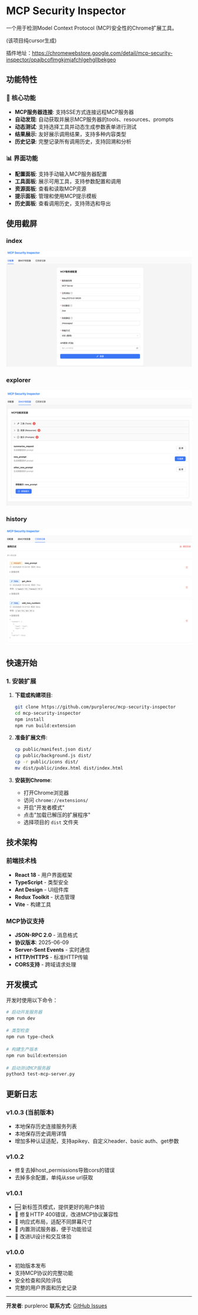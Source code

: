# MCP Security Inspector

一个用于检测Model Context Protocol (MCP)安全性的Chrome扩展工具。

(该项目纯cursor生成)

插件地址：https://chromewebstore.google.com/detail/mcp-security-inspector/opajbcoflmgkjmjafchlgehgllbekgeo

## 功能特性

### 🔧 核心功能
- **MCP服务器连接**: 支持SSE方式连接远程MCP服务器
- **自动发现**: 自动获取并展示MCP服务器的tools、resources、prompts
- **动态测试**: 支持选择工具并动态生成参数表单进行测试
- **结果展示**: 友好展示调用结果，支持多种内容类型
- **历史记录**: 完整记录所有调用历史，支持回溯和分析

### 📊 界面功能
- **配置面板**: 支持手动输入MCP服务器配置
- **工具面板**: 展示可用工具，支持参数配置和调用
- **资源面板**: 查看和读取MCP资源
- **提示面板**: 管理和使用MCP提示模板
- **历史面板**: 查看调用历史，支持筛选和导出

## 使用截屏
### index
![](./images/index.png)

### explorer
![](./images/explorer.png)

### history
![](./images/history.png)

## 快速开始

### 1. 安装扩展

1. **下载或构建项目**:
   ```bash
   git clone https://github.com/purpleroc/mcp-security-inspector
   cd mcp-security-inspector
   npm install
   npm run build:extension
   ```

2. **准备扩展文件**:
   ```bash
   cp public/manifest.json dist/
   cp public/background.js dist/
   cp -r public/icons dist/
   mv dist/public/index.html dist/index.html
   ```

3. **安装到Chrome**:
   - 打开Chrome浏览器
   - 访问 `chrome://extensions/`
   - 开启"开发者模式"
   - 点击"加载已解压的扩展程序"
   - 选择项目的 `dist` 文件夹

## 技术架构

### 前端技术栈
- **React 18** - 用户界面框架
- **TypeScript** - 类型安全
- **Ant Design** - UI组件库
- **Redux Toolkit** - 状态管理
- **Vite** - 构建工具

### MCP协议支持
- **JSON-RPC 2.0** - 消息格式
- **协议版本**: 2025-06-09
- **Server-Sent Events** - 实时通信
- **HTTP/HTTPS** - 标准HTTP传输
- **CORS支持** - 跨域请求处理

## 开发模式

开发时使用以下命令：

```bash
# 启动开发服务器
npm run dev

# 类型检查
npm run type-check

# 构建生产版本
npm run build:extension

# 启动测试MCP服务器
python3 test-mcp-server.py
```

## 更新日志

### v1.0.3 (当前版本)
- 本地保存历史连接服务列表
- 本地保存历史调用详情
- 增加多种认证适配，支持apikey、自定义header、basic auth、get参数

### v1.0.2
- 修复去掉host_permissions导致cors的错误
- 去掉多余配置，单纯从sse url获取

### v1.0.1
- 🆕 新标签页模式，提供更好的用户体验
- 🔧 修复HTTP 400错误，改进MCP协议兼容性
- 📱 响应式布局，适配不同屏幕尺寸
- 🧪 内置测试服务器，便于功能验证
- 🎨 改进UI设计和交互体验

### v1.0.0
- 初始版本发布
- 支持MCP协议的完整功能
- 安全检查和风险评估
- 完整的用户界面和历史记录

---

**开发者**: purpleroc
**联系方式**: [GitHub Issues](https://github.com/purpleroc/mcp-security-inspector/issues) 